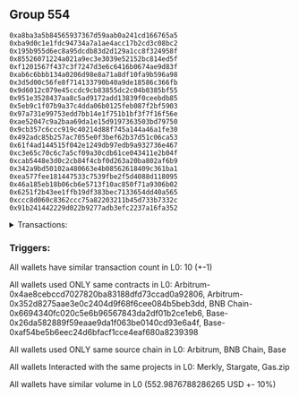 ## Group 554

```0x10b6284b519decc33d363af78f593519463ac468
0xa8ba3a5b84565937367d59aab0a241cd166765a5
0xba9d0c1e1fdc94734a7a1ae4acc17b2cd3c08bc2
0x195b955d6ec8a95dcdb83d2d129a1cc8f324958f
0x85526071224a021a9ec3e3039e52152bc814ed5f
0xf1201567f437c3f7247d3e6c6416b0674ae9d83f
0xab6c6bbb134a0206d98e8a71a8df10fa9b596a98
0x3d5d00c56fe8f714133790b40a9de18586c366fb
0x9d6012c079e45ccdc9cb83855dc2c04b0385bf55
0x951e3528437aa8c5ad9172add13839f0ceebdb85
0x5eb9c1f07b9a37c4dda06b0125feb087f2bf5903
0x97a731e99753edd7bb14e1f751b1bf3f7f16f56e
0xae52047c9a2baa69da1e15d9197363503bd79750
0x9cb357c6ccc919c40214d88f745a144a46a1fe30
0x492adc85b257ac7055e0f3bef62b37d51c06ca53
0x61f4ad144515f042e1249db97edb9a932736e467
0xc3e65c70c6c7a5cf09a30cdb61ce043411e2b04f
0xcab5448e3d0c2cb84f4cbf0d263a20ba802af6b9
0x342a9bd50102a480663e4b08562618409c361ba1
0xea577fee181447533c7539fbe2f5d4088d118095
0x46a185eb18b06cb6e5713f10ac850f71a9306b02
0x6251f2b43ee1ffb19df383bec7133654dd40a565
0xccc8d060c8362ccc75a82203211b45d733b7332c
0x91b241442229d022b9277adb3efc2237a16fa352
```
<details>
<summary>Transactions:</summary>

Hashes: 

Wallet: 0x10b6284b519decc33d363af78f593519463ac468

       Hash: 0x6043a0f270aa65607c1c83d3307f6eba8aa18bd900c16f0566349cfac461ed7f
         - source chain: Arbitrum
         - destination chain: Aptos
         - project: Merkly
         - contract: 0x4ae8cebccd7027820ba83188dfd73ccad0a92806
       Hash: 0x6731d1eae1b4a84b7a9dab2f1acfc00ce329db800181188089a78ab44b5c31d7
         - source chain: Arbitrum
         - destination chain: BNB Chain
         - project: Stargate
         - contract: 0x352d8275aae3e0c2404d9f68f6cee084b5beb3dd
         - value USD: 250.812911166
       Hash: 0x80de127ff9e381c3d85a8e5805acd44cd16557fab51fb68225b852378702f3a2
         - source chain: BNB Chain
         - destination chain: Base
         - project: Stargate
         - contract: 0x6694340fc020c5e6b96567843da2df01b2ce1eb6
         - value USD: 248.595701328
       Hash: 0x927da00c6b4aa74574b58dfc497348ec85b841a5692fd01b23f82e200c892819
         - source chain: Base
         - destination chain: Arbitrum
         - project: Gas.zip
         - contract: 0x26da582889f59eaae9da1f063be0140cd93e6a4f
         - value USD: 8.322862663e-05
       Hash: 0x203455ea752adafcb04d1a1b5a9d8fb34cba98c685b9926f125c0eb66ac042eb
         - source chain: Base
         - destination chain: Arbitrum
         - project: Stargate
         - contract: 0xaf54be5b6eec24d6bfacf1cce4eaf680a8239398
         - value USD: 2.348294905
       Hash: 0x2f0ce4ebc4cb974359cbe57b1d4074637b3888b03a3f7713b77ed73e1288ccd1
         - source chain: Arbitrum
         - destination chain: Optimism
         - project: Stargate
         - contract: 0x352d8275aae3e0c2404d9f68f6cee084b5beb3dd
         - value USD: 2.019034456
       Hash: 0x31cb6f00691ae92614222211966910e982f9c944cb017b6330ac7bdc28e4557f
         - source chain: Base
         - destination chain: Arbitrum
         - project: Stargate
         - contract: 0xaf54be5b6eec24d6bfacf1cce4eaf680a8239398
         - value USD: 16.483186406
       Hash: 0xe6fbd64292e76d451579b4e8217317d0a6896487de925f8e3cf0a04cdb5635be
         - source chain: Arbitrum
         - destination chain: Optimism
         - project: Stargate
         - contract: 0x352d8275aae3e0c2404d9f68f6cee084b5beb3dd
         - value USD: 16.670553003
       Hash: 0xc0a1a37902c8645d72160c9b563103e74095efc880f1d022ffbb4c71f6c8cc24
         - source chain: Base
         - destination chain: Arbitrum
         - project: Stargate
         - contract: 0xaf54be5b6eec24d6bfacf1cce4eaf680a8239398
         - value USD: 8.098000836
       Hash: 0xccca9da3c427d3696018a3c11ed0e88aea7e21b8a0b6b044f45c38f5534fb8e8
         - source chain: Arbitrum
         - destination chain: Optimism
         - project: Stargate
         - contract: 0x352d8275aae3e0c2404d9f68f6cee084b5beb3dd
         - value USD: 7.9599135
Wallet: 0xa8ba3a5b84565937367d59aab0a241cd166765a5

       Hash:0x8bd4b80127832f787c4effe36f05b60557242d900b4e102302b80533948715b5
         - source chain: Arbitrum
         - destination chain: Aptos
         - project: Merkly
         - contract: 0x4ae8cebccd7027820ba83188dfd73ccad0a92806
       Hash:0xcb6c5bd8659e9a7d918dd8706aeddcd1fbd6e71cd3153b7bb260cc45f1820516
         - source chain: Arbitrum
         - destination chain: BNB Chain
         - project: Stargate
         - contract: 0x352d8275aae3e0c2404d9f68f6cee084b5beb3dd
         - value USD: 250.390938946
       Hash:0xeb98ff91913ce4f74704a0ea82b4aa8758ee0a212033db0fb2525814eef82b04
         - source chain: BNB Chain
         - destination chain: Base
         - project: Stargate
         - contract: 0x6694340fc020c5e6b96567843da2df01b2ce1eb6
         - value USD: 248.350260486
       Hash:0x9bdc961b93fa9a3ee0c6461d15ec0211fb41ce17e85751cf79e552b01430cbe0
         - source chain: Base
         - destination chain: Kava
         - project: Gas.zip
         - contract: 0x26da582889f59eaae9da1f063be0140cd93e6a4f
         - value USD: 3.136943386e-08
       Hash:0x51c803c85f8803a099400ff78425de6eef9b38cd343d49bbbfe5ebf66494ca87
         - source chain: Base
         - destination chain: Arbitrum
         - project: Stargate
         - contract: 0xaf54be5b6eec24d6bfacf1cce4eaf680a8239398
         - value USD: 1.575097735
       Hash:0x4b3f55ba73196b1c8b8052f524296a2f9294f48293ab07b7974180f7114c0817
         - source chain: Arbitrum
         - destination chain: Optimism
         - project: Stargate
         - contract: 0x352d8275aae3e0c2404d9f68f6cee084b5beb3dd
         - value USD: 1.769288673
       Hash:0xd8d209d2557ea8d421f1e33d99951cc110ecb105017420ca7421ab876a7b5494
         - source chain: Base
         - destination chain: Arbitrum
         - project: Stargate
         - contract: 0xaf54be5b6eec24d6bfacf1cce4eaf680a8239398
         - value USD: 17.075155798
       Hash:0x6dddcf3f546569fe4ec469279d75e30d80fe9beaf2167af473552ab000ce45e5
         - source chain: Arbitrum
         - destination chain: Optimism
         - project: Stargate
         - contract: 0x352d8275aae3e0c2404d9f68f6cee084b5beb3dd
         - value USD: 16.981992816
       Hash:0x1be8a83683a1b77701161c712cfb309d4ffd2e744b01077672fc2c62494b72b4
         - source chain: Base
         - destination chain: Arbitrum
         - project: Stargate
         - contract: 0xaf54be5b6eec24d6bfacf1cce4eaf680a8239398
         - value USD: 7.981475024
       Hash:0x92463484253535df8dd2fa599f340749dc378f9cc8dce46fc13afe583963e0b4
         - source chain: Arbitrum
         - destination chain: Optimism
         - project: Stargate
         - contract: 0x352d8275aae3e0c2404d9f68f6cee084b5beb3dd
         - value USD: 7.844824829
Wallet: 0xba9d0c1e1fdc94734a7a1ae4acc17b2cd3c08bc2

       Hash:0xc8068fac944ba4b90677b61c043a0e46cfa3b7a7442f24d383406aeb034eabf7
         - source chain: Arbitrum
         - destination chain: Aptos
         - project: Merkly
         - contract: 0x4ae8cebccd7027820ba83188dfd73ccad0a92806
       Hash:0x0371ddcbef885d399c5b7b326e54d9103d66a0efb52d482b134df14c739bc889
         - source chain: Arbitrum
         - destination chain: BNB Chain
         - project: Stargate
         - contract: 0x352d8275aae3e0c2404d9f68f6cee084b5beb3dd
         - value USD: 251.501076504
       Hash:0xe1a98d50349e6aa2f2009daf130a9ef3189a03eae47acc57372118b0f35814b9
         - source chain: BNB Chain
         - destination chain: Base
         - project: Stargate
         - contract: 0x6694340fc020c5e6b96567843da2df01b2ce1eb6
         - value USD: 249.678278633
       Hash:0xa96f093e514e342aaf30c36c09305a17342005339faf7c00c4dcc8a284de9d2d
         - source chain: Base
         - destination chain: Metis
         - project: Gas.zip
         - contract: 0x26da582889f59eaae9da1f063be0140cd93e6a4f
         - value USD: 6.243090349e-07
       Hash:0x04172659a970979c15e29a2843415255db0048c8a3986c476512d1c190fe7e86
         - source chain: Base
         - destination chain: Arbitrum
         - project: Stargate
         - contract: 0xaf54be5b6eec24d6bfacf1cce4eaf680a8239398
         - value USD: 1.869937753
       Hash:0x08f988bef6c8a69305a65ae9bff5b8fa959b45cef15bd2141f901dcdf713c7d4
         - source chain: Arbitrum
         - destination chain: Optimism
         - project: Stargate
         - contract: 0x352d8275aae3e0c2404d9f68f6cee084b5beb3dd
         - value USD: 1.92713042
       Hash:0x9fa63be18fca3b413af255818374bd3b0bea64c7b72a5e67b227c71e0822612e
         - source chain: Base
         - destination chain: Arbitrum
         - project: Stargate
         - contract: 0xaf54be5b6eec24d6bfacf1cce4eaf680a8239398
         - value USD: 16.390854415
       Hash:0xb054b883a4038fbe5a0ee2b0e78ae11de057706e6772acb0ca16829372c3655b
         - source chain: Arbitrum
         - destination chain: Optimism
         - project: Stargate
         - contract: 0x352d8275aae3e0c2404d9f68f6cee084b5beb3dd
         - value USD: 16.347839798
       Hash:0xc5c4bf4b98aae7846ed991a2fcc4f2b35281b2e56f77a93a48b54696022e08e6
         - source chain: Base
         - destination chain: Arbitrum
         - project: Stargate
         - contract: 0xaf54be5b6eec24d6bfacf1cce4eaf680a8239398
         - value USD: 8.330676532
       Hash:0x7529b8abf06a1b8ca9eee54ae943696a98e24091bcf0cc7b0538526a225f98a3
         - source chain: Arbitrum
         - destination chain: Optimism
         - project: Stargate
         - contract: 0x352d8275aae3e0c2404d9f68f6cee084b5beb3dd
         - value USD: 8.155545535
Wallet: 0x195b955d6ec8a95dcdb83d2d129a1cc8f324958f

       Hash:0x1fd63701c657521d91e6164dc47ca014957f805c03e43a62590266e2744cd495
         - source chain: Arbitrum
         - destination chain: Aptos
         - project: Merkly
         - contract: 0x4ae8cebccd7027820ba83188dfd73ccad0a92806
       Hash:0x38962fbfe0fa40f3889e473979ee2dca38aeb8164fe3f4c96227e2ad74f75dcd
         - source chain: Arbitrum
         - destination chain: BNB Chain
         - project: Stargate
         - contract: 0x352d8275aae3e0c2404d9f68f6cee084b5beb3dd
         - value USD: 251.1493732
       Hash:0x9c2f1793db56f6f462f5a50922a35068b5bb33dec6e910030371d4b2e8af382b
         - source chain: BNB Chain
         - destination chain: Base
         - project: Stargate
         - contract: 0x6694340fc020c5e6b96567843da2df01b2ce1eb6
         - value USD: 249.356677839
       Hash:0x872e3861c440c65ec51657b3a5aeb0fde45cc6900762cfaa1bb08fdfd939718c
         - source chain: Base
         - destination chain: Metis
         - project: Gas.zip
         - contract: 0x26da582889f59eaae9da1f063be0140cd93e6a4f
         - value USD: 1.313201763e-06
       Hash:0x3cf0cedde689ee202dc3f34f59019c71787b849590c74a90eecaba7da7b7049b
         - source chain: Base
         - destination chain: Arbitrum
         - project: Stargate
         - contract: 0xaf54be5b6eec24d6bfacf1cce4eaf680a8239398
         - value USD: 1.688561727
       Hash:0x138f32c1edb004912411bf38cd4dd5088b9ef735defacad131e17230295b1340
         - source chain: Arbitrum
         - destination chain: Optimism
         - project: Stargate
         - contract: 0x352d8275aae3e0c2404d9f68f6cee084b5beb3dd
         - value USD: 1.662672542
       Hash:0x41017dfb5bb3d345a9b1febb366e4654f73036221dc7e24c0b55062cc8adca1c
         - source chain: Base
         - destination chain: Arbitrum
         - project: Stargate
         - contract: 0xaf54be5b6eec24d6bfacf1cce4eaf680a8239398
         - value USD: 15.008055825
       Hash:0x092937d20f96efeb0a485ef0677e571ec2330a4676f319301cd30754a94cdd39
         - source chain: Arbitrum
         - destination chain: Optimism
         - project: Stargate
         - contract: 0x352d8275aae3e0c2404d9f68f6cee084b5beb3dd
         - value USD: 14.90020813
       Hash:0x8b6fe8396e81f97721e43c28df9613e166c94f4dbed9f1bae927e926216e4e12
         - source chain: Base
         - destination chain: Arbitrum
         - project: Stargate
         - contract: 0xaf54be5b6eec24d6bfacf1cce4eaf680a8239398
         - value USD: 7.804394236
       Hash:0x9dad2a2f137f4c2debd8a4c43aa35e3156a4e692a0f8edd0425e606d39084f75
         - source chain: Arbitrum
         - destination chain: Optimism
         - project: Stargate
         - contract: 0x352d8275aae3e0c2404d9f68f6cee084b5beb3dd
         - value USD: 7.704087171
Wallet: 0x85526071224a021a9ec3e3039e52152bc814ed5f

       Hash:0x57b0fb64aef21b6e448a7039c3645f33771d1e892cd0f72a4f71e6d84c37fee2
         - source chain: Arbitrum
         - destination chain: Aptos
         - project: Merkly
         - contract: 0x4ae8cebccd7027820ba83188dfd73ccad0a92806
       Hash:0xe245ef322eb2e2a79f6d1a03f63bc3e0f05836263211047c563ef16fd47919d4
         - source chain: Arbitrum
         - destination chain: BNB Chain
         - project: Stargate
         - contract: 0x352d8275aae3e0c2404d9f68f6cee084b5beb3dd
         - value USD: 251.141866978
       Hash:0x3ce9e621226dd6ddf4381167162b4b4b6f74ad68256c6a5527dbe9cc4b7a875f
         - source chain: BNB Chain
         - destination chain: Base
         - project: Stargate
         - contract: 0x6694340fc020c5e6b96567843da2df01b2ce1eb6
         - value USD: 248.662648285
       Hash:0x6ddbff84d455eba8e7305397ba29e969869f68a8079fe454e883156bac4fcd33
         - source chain: Base
         - destination chain: Linea
         - project: Gas.zip
         - contract: 0x26da582889f59eaae9da1f063be0140cd93e6a4f
         - value USD: 0.0001470012107
       Hash:0x1f49d5101beb529e83842e7908dd9f6cb2d42bf4e9ca6688727a32ea5993470e
         - source chain: Base
         - destination chain: Arbitrum
         - project: Stargate
         - contract: 0xaf54be5b6eec24d6bfacf1cce4eaf680a8239398
         - value USD: 2.016621066
       Hash:0x74cf760b13687be05946778a07622e90f8264332587b108f44e5bf73ed9b58ba
         - source chain: Arbitrum
         - destination chain: Optimism
         - project: Stargate
         - contract: 0x352d8275aae3e0c2404d9f68f6cee084b5beb3dd
         - value USD: 2.016718956
       Hash:0x982f241d1f5bbd137fb689f5deb7b2961b61f751b6fa222d1f024e6b21ca24d7
         - source chain: Base
         - destination chain: Arbitrum
         - project: Stargate
         - contract: 0xaf54be5b6eec24d6bfacf1cce4eaf680a8239398
         - value USD: 17.452795796
       Hash:0xc8fed1f1fea2d19258709c8e3f3dab1413b2007edcf120fbf781d446ce3661f6
         - source chain: Arbitrum
         - destination chain: Optimism
         - project: Stargate
         - contract: 0x352d8275aae3e0c2404d9f68f6cee084b5beb3dd
         - value USD: 17.441127854
       Hash:0xb53cfd0e224148a812d42f10a2ef0c022c503473f28992f8b1637db1ef43ba89
         - source chain: Base
         - destination chain: Arbitrum
         - project: Stargate
         - contract: 0xaf54be5b6eec24d6bfacf1cce4eaf680a8239398
         - value USD: 8.87837291
       Hash:0xa2e8b7a8b41b6f8af437b69bbc98e32df85a2a29527ae78dcecaeed41f09ac87
         - source chain: Arbitrum
         - destination chain: Optimism
         - project: Stargate
         - contract: 0x352d8275aae3e0c2404d9f68f6cee084b5beb3dd
         - value USD: 8.830744929
Wallet: 0xf1201567f437c3f7247d3e6c6416b0674ae9d83f

       Hash:0xcdeea0d7ee2820aaa765edd76d8cfbf4b0266734fefa6ff3ceaa6d91f68f8cee
         - source chain: Arbitrum
         - destination chain: Aptos
         - project: Merkly
         - contract: 0x4ae8cebccd7027820ba83188dfd73ccad0a92806
       Hash:0x67b2961c5e7a4795790685cdaa287469d7255098e8d4af6abf8188157f955c37
         - source chain: Arbitrum
         - destination chain: BNB Chain
         - project: Stargate
         - contract: 0x352d8275aae3e0c2404d9f68f6cee084b5beb3dd
         - value USD: 252.01083016
       Hash:0xcb10e1e27f7af89595466cdc4874a6d6478bd952e4139367265e7d53561d2108
         - source chain: BNB Chain
         - destination chain: Base
         - project: Stargate
         - contract: 0x6694340fc020c5e6b96567843da2df01b2ce1eb6
         - value USD: 250.024129411
       Hash:0xfeca2138abf323db0fd9acf642c0cb593dc3021638679313d83d2c817a62edda
         - source chain: Base
         - destination chain: Scroll
         - project: Gas.zip
         - contract: 0x26da582889f59eaae9da1f063be0140cd93e6a4f
         - value USD: 3.773745311e-05
       Hash:0x4f17ebbc1a0048351177ca731ab8ffe73b0fa764405143f196b48e69914ab2cf
         - source chain: Base
         - destination chain: Arbitrum
         - project: Stargate
         - contract: 0xaf54be5b6eec24d6bfacf1cce4eaf680a8239398
         - value USD: 1.345844734
       Hash:0x921baef013dda5738f04e45a202973e88da46bbd9080764b271c2fa46494a7a2
         - source chain: Arbitrum
         - destination chain: Optimism
         - project: Stargate
         - contract: 0x352d8275aae3e0c2404d9f68f6cee084b5beb3dd
         - value USD: 1.32543948
       Hash:0x0c2900cbc7d67060802dd9dc69d1c7961a78f25c15516d3e695d3117bfe963c6
         - source chain: Base
         - destination chain: Arbitrum
         - project: Stargate
         - contract: 0xaf54be5b6eec24d6bfacf1cce4eaf680a8239398
         - value USD: 17.475070271
       Hash:0x90b1a195b41d36b2a0708261d599cb1bb7c172ec07ed680918e57ce744fda0e9
         - source chain: Arbitrum
         - destination chain: Optimism
         - project: Stargate
         - contract: 0x352d8275aae3e0c2404d9f68f6cee084b5beb3dd
         - value USD: 17.611266215
       Hash:0x904a32af8b1d06a65740a94bfe88ce40aebf1476dac7cf5db40f62b4de6a1f24
         - source chain: Base
         - destination chain: Arbitrum
         - project: Stargate
         - contract: 0xaf54be5b6eec24d6bfacf1cce4eaf680a8239398
         - value USD: 8.955631687
       Hash:0x076d6eee15e24ce1e6bcc6a4961225c3c6441efc1669a834f8b63e2c879e6baf
         - source chain: Arbitrum
         - destination chain: Optimism
         - project: Stargate
         - contract: 0x352d8275aae3e0c2404d9f68f6cee084b5beb3dd
         - value USD: 8.787364528
Wallet: 0xab6c6bbb134a0206d98e8a71a8df10fa9b596a98

       Hash:0xe7ab494a79fc1620f57a96d0a4725252905f5faa3240bb1a3652df0515f1a23c
         - source chain: Arbitrum
         - destination chain: Aptos
         - project: Merkly
         - contract: 0x4ae8cebccd7027820ba83188dfd73ccad0a92806
       Hash:0x8db2c7133e8de78edcbd09af4ce2245f621cbd07ff3b9921d5197f8e3feed746
         - source chain: Arbitrum
         - destination chain: BNB Chain
         - project: Stargate
         - contract: 0x352d8275aae3e0c2404d9f68f6cee084b5beb3dd
         - value USD: 250.724149483
       Hash:0x55c467e79c7dedd29725e34399ce1e1c684084ba088e546758bec679c7cf6670
         - source chain: BNB Chain
         - destination chain: Base
         - project: Stargate
         - contract: 0x6694340fc020c5e6b96567843da2df01b2ce1eb6
         - value USD: 248.589985332
       Hash:0x8d3c0269a44bb9b40cf4fde147d7ce5ede2dfe7b1ca7134165789d02e9368995
         - source chain: Base
         - destination chain: Scroll
         - project: Gas.zip
         - contract: 0x26da582889f59eaae9da1f063be0140cd93e6a4f
         - value USD: 4.109149744e-05
       Hash:0xb6594121c2534fd57070216dafda3d59e378747fad2e620605da353172850891
         - source chain: Base
         - destination chain: Arbitrum
         - project: Stargate
         - contract: 0xaf54be5b6eec24d6bfacf1cce4eaf680a8239398
         - value USD: 1.15533026
       Hash:0xe000953b0ecb41108b4a3fa1c24aacbb7b6bfe172eb5f53e93c1d681672c3efc
         - source chain: Arbitrum
         - destination chain: Optimism
         - project: Stargate
         - contract: 0x352d8275aae3e0c2404d9f68f6cee084b5beb3dd
         - value USD: 1.02234933
       Hash:0xbd01badd59cd0d854335f711ae949950d0e1c5fec6320aeb6b428fc82f8f67c5
         - source chain: Base
         - destination chain: Arbitrum
         - project: Stargate
         - contract: 0xaf54be5b6eec24d6bfacf1cce4eaf680a8239398
         - value USD: 14.84808676
       Hash:0xf11471fbb06d4bc68494f70ff72e7fd7ed4bc048b3311c6778ba8cd6e1985161
         - source chain: Arbitrum
         - destination chain: Optimism
         - project: Stargate
         - contract: 0x352d8275aae3e0c2404d9f68f6cee084b5beb3dd
         - value USD: 14.794111536
       Hash:0xd692a60149c9b0d32d9768014fb88dd8d879e293a28394740f801143008f1f19
         - source chain: Base
         - destination chain: Arbitrum
         - project: Stargate
         - contract: 0xaf54be5b6eec24d6bfacf1cce4eaf680a8239398
         - value USD: 9.437761078
       Hash:0xc1462b6b3addc798c35f066b7b026026613bf3f75c5246171fc22833ae1c1279
         - source chain: Arbitrum
         - destination chain: Optimism
         - project: Stargate
         - contract: 0x352d8275aae3e0c2404d9f68f6cee084b5beb3dd
         - value USD: 9.388809877
Wallet: 0x3d5d00c56fe8f714133790b40a9de18586c366fb

       Hash:0x76fa156d618cc0729b4e6b881397448aea1a84fa99dcdfe82866bf7fd6e362b0
         - source chain: Arbitrum
         - destination chain: Aptos
         - project: Merkly
         - contract: 0x4ae8cebccd7027820ba83188dfd73ccad0a92806
       Hash:0xe84452f224a07ecafd9744a8fec14634e8023b3aaa16b8631110ef3725bbb0ee
         - source chain: Arbitrum
         - destination chain: BNB Chain
         - project: Stargate
         - contract: 0x352d8275aae3e0c2404d9f68f6cee084b5beb3dd
         - value USD: 252.214212623
       Hash:0xcd3a5a8ad439ba8ed660ff9191aadc99ba8550b433525337af7392a5d374805b
         - source chain: BNB Chain
         - destination chain: Base
         - project: Stargate
         - contract: 0x6694340fc020c5e6b96567843da2df01b2ce1eb6
         - value USD: 249.832604534
       Hash:0x59c4f685e30c7b547289a58d7f876ef3dcdfe3bd4bfd4454faaea8bd73434f01
         - source chain: Base
         - destination chain: Base
         - project: Gas.zip
         - contract: 0x26da582889f59eaae9da1f063be0140cd93e6a4f
         - value USD: 0.0001564360517
       Hash:0x27cded4dc18fb2070179549451c873907bb9be825abcd48b3a7378c789b66404
         - source chain: Base
         - destination chain: Arbitrum
         - project: Stargate
         - contract: 0xaf54be5b6eec24d6bfacf1cce4eaf680a8239398
         - value USD: 0.3485160845
       Hash:0x3be071a4c43f1ebbff9494ee6b5bb30608c638dafc5104ea5a8101f68b319929
         - source chain: Arbitrum
         - destination chain: Optimism
         - project: Stargate
         - contract: 0x352d8275aae3e0c2404d9f68f6cee084b5beb3dd
         - value USD: 0.4172977755
       Hash:0xe838887cde7d2a717d9483bf50abdda8932b370c5ee2553b8e45f09bd70a00ca
         - source chain: Base
         - destination chain: Arbitrum
         - project: Stargate
         - contract: 0xaf54be5b6eec24d6bfacf1cce4eaf680a8239398
         - value USD: 17.513059659
       Hash:0x11b585bc7fc29d87e44476a800c4eaf574b38859fc3d0c057031d06a495a9d8b
         - source chain: Arbitrum
         - destination chain: Optimism
         - project: Stargate
         - contract: 0x352d8275aae3e0c2404d9f68f6cee084b5beb3dd
         - value USD: 17.355777801
       Hash:0xc14ecc3518162ed83c11dfc055bf21b54a337763be1e43a1f25d2c3c2b064e15
         - source chain: Base
         - destination chain: Arbitrum
         - project: Stargate
         - contract: 0xaf54be5b6eec24d6bfacf1cce4eaf680a8239398
         - value USD: 9.65640669
       Hash:0x61cd4252b31c824f8a25d896c64dd7cc128ed8624ec1ea48980908677e7d2c19
         - source chain: Arbitrum
         - destination chain: Optimism
         - project: Stargate
         - contract: 0x352d8275aae3e0c2404d9f68f6cee084b5beb3dd
         - value USD: 9.583983114
Wallet: 0x9d6012c079e45ccdc9cb83855dc2c04b0385bf55

       Hash:0x07f2b39789aa48c464e94750b79408076e666b70a1f3d6726b33b3e3df45fd1b
         - source chain: Arbitrum
         - destination chain: Aptos
         - project: Merkly
         - contract: 0x4ae8cebccd7027820ba83188dfd73ccad0a92806
       Hash:0x91c80b2cff502110d1ca7b765c3fc281e4858846547d3bd95784ef7ac060e817
         - source chain: Arbitrum
         - destination chain: BNB Chain
         - project: Stargate
         - contract: 0x352d8275aae3e0c2404d9f68f6cee084b5beb3dd
         - value USD: 250.358361021
       Hash:0xd46cf5cc41c5946f8606e53d4cd6621e3a25ec0791996ccd8ecfcb911653e1a2
         - source chain: BNB Chain
         - destination chain: Base
         - project: Stargate
         - contract: 0x6694340fc020c5e6b96567843da2df01b2ce1eb6
         - value USD: 247.927610757
       Hash:0xd25e6dc18e27c403b0aa0b0a4a512b48d50d7e47abaa1c3e930ba5d130f7c450
         - source chain: Base
         - destination chain: Zora
         - project: Gas.zip
         - contract: 0x26da582889f59eaae9da1f063be0140cd93e6a4f
         - value USD: 0.0001434597893
       Hash:0x1767ebcc824cec2fdb0dc8b29acfea85f91137ff2d92a8021e95eb8641fe0a62
         - source chain: Base
         - destination chain: Arbitrum
         - project: Stargate
         - contract: 0xaf54be5b6eec24d6bfacf1cce4eaf680a8239398
         - value USD: 2.223414063
       Hash:0x3ecc5b3659c3a9c037ec8bd92384ae67baaf992cb2137a73134c67c7a7f7c080
         - source chain: Arbitrum
         - destination chain: Optimism
         - project: Stargate
         - contract: 0x352d8275aae3e0c2404d9f68f6cee084b5beb3dd
         - value USD: 2.144580261
       Hash:0x835a381ac82163f86f669a1570cd901e7c03a3b1755f7f7d4c834f390c7370ef
         - source chain: Base
         - destination chain: Arbitrum
         - project: Stargate
         - contract: 0xaf54be5b6eec24d6bfacf1cce4eaf680a8239398
         - value USD: 15.777886533
       Hash:0x5bfea238da5b6f4e4ac679c03dd75e0fe410f16a67ab0907be984b1a35145b7d
         - source chain: Arbitrum
         - destination chain: Optimism
         - project: Stargate
         - contract: 0x352d8275aae3e0c2404d9f68f6cee084b5beb3dd
         - value USD: 15.887679478
       Hash:0xadcf049a532d66945acb30c84081f207183c543104c139de2265716c44fd16f6
         - source chain: Base
         - destination chain: Arbitrum
         - project: Stargate
         - contract: 0xaf54be5b6eec24d6bfacf1cce4eaf680a8239398
         - value USD: 7.337013379
       Hash:0x79a239f467756532cea3843e4a49d941a25007f43303bd9fa41179752d4e9475
         - source chain: Arbitrum
         - destination chain: Optimism
         - project: Stargate
         - contract: 0x352d8275aae3e0c2404d9f68f6cee084b5beb3dd
         - value USD: 7.177087624
Wallet: 0x951e3528437aa8c5ad9172add13839f0ceebdb85

       Hash:0xdd9aa1b9127aea60b79489f49d97b67d8eab99f58a01c47a6d0aa020d9ea002e
         - source chain: Arbitrum
         - destination chain: Aptos
         - project: Merkly
         - contract: 0x4ae8cebccd7027820ba83188dfd73ccad0a92806
       Hash:0xa214ec8f0a4293e2e7dd1721216d170bf0e8687e4b36f9018b698d2f5b1a0c67
         - source chain: Arbitrum
         - destination chain: BNB Chain
         - project: Stargate
         - contract: 0x352d8275aae3e0c2404d9f68f6cee084b5beb3dd
         - value USD: 250.312164577
       Hash:0xfdd56378b08b73e35465c92d4be89ff790b1245b439596416f814b8ce42c44a5
         - source chain: BNB Chain
         - destination chain: Base
         - project: Stargate
         - contract: 0x6694340fc020c5e6b96567843da2df01b2ce1eb6
         - value USD: 247.662671927
       Hash:0x9dd6b72bed894e403edf34729908c54bb1f671433b1bacf57e8c9555fba3113a
         - source chain: Base
         - destination chain: Arbitrum
         - project: Gas.zip
         - contract: 0x26da582889f59eaae9da1f063be0140cd93e6a4f
         - value USD: 0.0001315648822
       Hash:0x2b74c521eb17cf704540f50ca6bd1a73e44b8496e796ad86570778ded49ce8cd
         - source chain: Base
         - destination chain: Arbitrum
         - project: Stargate
         - contract: 0xaf54be5b6eec24d6bfacf1cce4eaf680a8239398
         - value USD: 2.656881043
       Hash:0xda0d47a7b750dd5e8747c02e583631fcdffe5cebc1584967a599ca1a051ca9d9
         - source chain: Arbitrum
         - destination chain: Optimism
         - project: Stargate
         - contract: 0x352d8275aae3e0c2404d9f68f6cee084b5beb3dd
         - value USD: 2.640036152
       Hash:0xbfc590c7024da927028669f2abc5d9b619968ef9f6deb4b109cd5ebc39c7aabf
         - source chain: Base
         - destination chain: Arbitrum
         - project: Stargate
         - contract: 0xaf54be5b6eec24d6bfacf1cce4eaf680a8239398
         - value USD: 15.612114101
       Hash:0x43a386a7e47127ecdf82697853bd0de4276341af17f6653eea6ed7e6289eebe1
         - source chain: Arbitrum
         - destination chain: Optimism
         - project: Stargate
         - contract: 0x352d8275aae3e0c2404d9f68f6cee084b5beb3dd
         - value USD: 15.555399244
       Hash:0x0e02ac33feb9edfe5cbf8ad13fbf0a5783d7c388814a4ba9038f53b64350994b
         - source chain: Base
         - destination chain: Arbitrum
         - project: Stargate
         - contract: 0xaf54be5b6eec24d6bfacf1cce4eaf680a8239398
         - value USD: 10.056078751
       Hash:0x3d76a5c7ead3fa3d0ef2727bd4a53d9563b2a4d743b2e166a95b499c59e73440
         - source chain: Arbitrum
         - destination chain: Optimism
         - project: Stargate
         - contract: 0x352d8275aae3e0c2404d9f68f6cee084b5beb3dd
         - value USD: 10.00569601
Wallet: 0x5eb9c1f07b9a37c4dda06b0125feb087f2bf5903

       Hash:0x0373ef869f7d161f4abc8d15f16901d3921216e90a84c5eeabfe41fc6c4d7cd5
         - source chain: Arbitrum
         - destination chain: Aptos
         - project: Merkly
         - contract: 0x4ae8cebccd7027820ba83188dfd73ccad0a92806
       Hash:0x6ad3ee18eeb938360b7e91028cfaa6e3fd4cf397f8f886eeeed262b9c7ef6fda
         - source chain: Arbitrum
         - destination chain: BNB Chain
         - project: Stargate
         - contract: 0x352d8275aae3e0c2404d9f68f6cee084b5beb3dd
         - value USD: 250.246815874
       Hash:0x56e0d7afc1a886cf012c63c1090eea6c5c4a3c78e75c64b1f425372f56746e8f
         - source chain: BNB Chain
         - destination chain: Base
         - project: Stargate
         - contract: 0x6694340fc020c5e6b96567843da2df01b2ce1eb6
         - value USD: 247.646104938
       Hash:0xf473af6dd2f3cd0d51e46e670fbe4c588d8e88fdd9ff16827c2d3394ee0aa4b1
         - source chain: Base
         - destination chain: Metis
         - project: Gas.zip
         - contract: 0x26da582889f59eaae9da1f063be0140cd93e6a4f
         - value USD: 3.331958587e-06
       Hash:0x0cfdc75c3c99a47ae579cbb5defe8304c628a3bb27bf737d33a9995286ac741c
         - source chain: Base
         - destination chain: Arbitrum
         - project: Stargate
         - contract: 0xaf54be5b6eec24d6bfacf1cce4eaf680a8239398
         - value USD: 1.771140466
       Hash:0x7bc65760c408f2076e7460ee824ea1065fa4b92e6be97e09f40acfa6c82173b9
         - source chain: Arbitrum
         - destination chain: Optimism
         - project: Stargate
         - contract: 0x352d8275aae3e0c2404d9f68f6cee084b5beb3dd
         - value USD: 1.981786295
       Hash:0x900037766cc54fcc9b6a31d0f214b0b05d1ed4f50bc8b6ca1070befe60258572
         - source chain: Base
         - destination chain: Arbitrum
         - project: Stargate
         - contract: 0xaf54be5b6eec24d6bfacf1cce4eaf680a8239398
         - value USD: 16.64135831
       Hash:0x7a1871be39b2ca90b93a7b8ad6038d55bd67eb4e136baa5a32663b1277003133
         - source chain: Arbitrum
         - destination chain: Optimism
         - project: Stargate
         - contract: 0x352d8275aae3e0c2404d9f68f6cee084b5beb3dd
         - value USD: 16.503182183
       Hash:0x818cb8ae941afc826f08163ee524e939f6ff581c29bd147668529842d1548684
         - source chain: Base
         - destination chain: Arbitrum
         - project: Stargate
         - contract: 0xaf54be5b6eec24d6bfacf1cce4eaf680a8239398
         - value USD: 8.705398998
       Hash:0x5ab095c6b8db4aa5fe0a3d1f12d035a5e1729e60ed23d0924e33019a7c0c47d6
         - source chain: Arbitrum
         - destination chain: Optimism
         - project: Stargate
         - contract: 0x352d8275aae3e0c2404d9f68f6cee084b5beb3dd
         - value USD: 8.608101846
Wallet: 0x97a731e99753edd7bb14e1f751b1bf3f7f16f56e

       Hash:0x5d4c70b60ad016ac1bd354016ac82ed4c1262fcf84d8c9a684d960c2860a891a
         - source chain: Arbitrum
         - destination chain: Aptos
         - project: Merkly
         - contract: 0x4ae8cebccd7027820ba83188dfd73ccad0a92806
       Hash:0xa2578878c227858b4a30d8ed6dcf4474e293bf0c24a3c650d574cf70105e1cb3
         - source chain: Arbitrum
         - destination chain: BNB Chain
         - project: Stargate
         - contract: 0x352d8275aae3e0c2404d9f68f6cee084b5beb3dd
         - value USD: 252.037414699
       Hash:0x556c0189757ab46671ebfaed80a66861f2ca9f877c070c48cf3ea550e2f4357b
         - source chain: BNB Chain
         - destination chain: Base
         - project: Stargate
         - contract: 0x6694340fc020c5e6b96567843da2df01b2ce1eb6
         - value USD: 249.404193809
       Hash:0xc0d71cd1c3f2739ee30c13d330de9f0ceeef95a2369ed8e88b9ad4b609012c3d
         - source chain: Base
         - destination chain: Zora
         - project: Gas.zip
         - contract: 0x26da582889f59eaae9da1f063be0140cd93e6a4f
         - value USD: 0.0001567965034
       Hash:0x2d89cef0c23fb71796b2cb73ace0007266c6b29ee286ef324fe0e9f9fe5eab49
         - source chain: Base
         - destination chain: Arbitrum
         - project: Stargate
         - contract: 0xaf54be5b6eec24d6bfacf1cce4eaf680a8239398
         - value USD: 1.956199949
       Hash:0x086be6a590eca1e85572552fdd4e0e564a6f96790f047118da51eaf147859c25
         - source chain: Arbitrum
         - destination chain: Optimism
         - project: Stargate
         - contract: 0x352d8275aae3e0c2404d9f68f6cee084b5beb3dd
         - value USD: 1.66013114
       Hash:0xec0388d417fdb58347138b817d9aae579fb175157310fbe739290fe030b02b99
         - source chain: Base
         - destination chain: Arbitrum
         - project: Stargate
         - contract: 0xaf54be5b6eec24d6bfacf1cce4eaf680a8239398
         - value USD: 16.733982022
       Hash:0x70bbc0244b186a0f36a161d30c519f95406717a4282c72fe58c54490f8ee0755
         - source chain: Arbitrum
         - destination chain: Optimism
         - project: Stargate
         - contract: 0x352d8275aae3e0c2404d9f68f6cee084b5beb3dd
         - value USD: 16.812555097
       Hash:0x0b62e183ac82295814c99cb61ab68a8e9f30b4d6983f404f6b2ecce6fd15f30c
         - source chain: Base
         - destination chain: Arbitrum
         - project: Stargate
         - contract: 0xaf54be5b6eec24d6bfacf1cce4eaf680a8239398
         - value USD: 9.863449272
       Hash:0xa9d3a43ffd6e5906f7984373fb75419e6bbaea771f5427add1dc6f6f035725ea
         - source chain: Arbitrum
         - destination chain: Optimism
         - project: Stargate
         - contract: 0x352d8275aae3e0c2404d9f68f6cee084b5beb3dd
         - value USD: 9.834971018
Wallet: 0xae52047c9a2baa69da1e15d9197363503bd79750

       Hash:0x75c6c6f08f55e5db8fb51d444f599f12ac9557d8f41173f69d795eae9e09475b
         - source chain: Arbitrum
         - destination chain: Aptos
         - project: Merkly
         - contract: 0x4ae8cebccd7027820ba83188dfd73ccad0a92806
       Hash:0x59eb45d319ca89707fd0fb140729ed2f3917d36236caaa615e8a1c883e0bde33
         - source chain: Arbitrum
         - destination chain: BNB Chain
         - project: Stargate
         - contract: 0x352d8275aae3e0c2404d9f68f6cee084b5beb3dd
         - value USD: 251.404753641
       Hash:0xff66b98b2873f1087746366bd0015b5aaddb1460e00e8be86e414ceb4b68cc14
         - source chain: BNB Chain
         - destination chain: Base
         - project: Stargate
         - contract: 0x6694340fc020c5e6b96567843da2df01b2ce1eb6
         - value USD: 248.822465182
       Hash:0xc6e4ce676cd17a5244ee801f95b7e42bf6d4af4d84e845b7d421454457901c45
         - source chain: Base
         - destination chain: Scroll
         - project: Gas.zip
         - contract: 0x26da582889f59eaae9da1f063be0140cd93e6a4f
         - value USD: 4.92383912e-05
       Hash:0x783077fb7012248adf8dea8db60d3a7219e8d7b80e92b9a8542642f117608e97
         - source chain: Base
         - destination chain: Arbitrum
         - project: Stargate
         - contract: 0xaf54be5b6eec24d6bfacf1cce4eaf680a8239398
         - value USD: 1.364792447
       Hash:0x41a0d3dc66b2a52cd9536209a6e764f5f7a438680814e16a94e241663780b476
         - source chain: Arbitrum
         - destination chain: Optimism
         - project: Stargate
         - contract: 0x352d8275aae3e0c2404d9f68f6cee084b5beb3dd
         - value USD: 1.274688869
       Hash:0x8a1ecd46ff6a1d68654805d2dc9a1f8c482eb066cc0fae3bf09e8265395cbc5a
         - source chain: Base
         - destination chain: Arbitrum
         - project: Stargate
         - contract: 0xaf54be5b6eec24d6bfacf1cce4eaf680a8239398
         - value USD: 17.696070473
       Hash:0x925f65d81c7a6bd61ab3b43c8fd2c9c1a31a1f6f21461706c518f02c8cf5333c
         - source chain: Arbitrum
         - destination chain: Optimism
         - project: Stargate
         - contract: 0x352d8275aae3e0c2404d9f68f6cee084b5beb3dd
         - value USD: 17.820926427
       Hash:0xc5bb93f3c223123e61d93943bbb8355f9284eeffa045357f9099164057c84538
         - source chain: Base
         - destination chain: Arbitrum
         - project: Stargate
         - contract: 0xaf54be5b6eec24d6bfacf1cce4eaf680a8239398
         - value USD: 8.376111434
       Hash:0xac330ed1366a2a090b21119bb9a5c75e49aaa8f384c17209405be47cd43ce260
         - source chain: Arbitrum
         - destination chain: Optimism
         - project: Stargate
         - contract: 0x352d8275aae3e0c2404d9f68f6cee084b5beb3dd
         - value USD: 8.249058891
Wallet: 0x9cb357c6ccc919c40214d88f745a144a46a1fe30

       Hash:0x2dc95fc37741cb9662b95d6d6d269ea61e67d226d0dd8d8f836c8eab8ee34e81
         - source chain: Arbitrum
         - destination chain: Aptos
         - project: Merkly
         - contract: 0x4ae8cebccd7027820ba83188dfd73ccad0a92806
       Hash:0x54fa080aac040ea67ac2d39f7ce01a643e3397baa611baf4f543b9b66539ae63
         - source chain: Arbitrum
         - destination chain: BNB Chain
         - project: Stargate
         - contract: 0x352d8275aae3e0c2404d9f68f6cee084b5beb3dd
         - value USD: 251.074797599
       Hash:0x6103a35ff7377c3de328a519a514bca73f3c47cc8c72cf0a8250a2abfe60a103
         - source chain: BNB Chain
         - destination chain: Base
         - project: Stargate
         - contract: 0x6694340fc020c5e6b96567843da2df01b2ce1eb6
         - value USD: 248.669531281
       Hash:0x8213c0754d3fa7cfc94abdda7c7bcbab2e20f2e3d445ce7b18b6cf0577847b1a
         - source chain: Base
         - destination chain: Base
         - project: Gas.zip
         - contract: 0x26da582889f59eaae9da1f063be0140cd93e6a4f
         - value USD: 7.870954506e-05
       Hash:0xeb4403fd51322fa4d630d1a1ca15fa0b083f1e2279ed73168282e04c531f35b1
         - source chain: Base
         - destination chain: Arbitrum
         - project: Stargate
         - contract: 0xaf54be5b6eec24d6bfacf1cce4eaf680a8239398
         - value USD: 0.1010817658
       Hash:0x149c25e9da053fc0746da221c93f7e5ddd63cdc8a518948f7fc10b7a426d033d
         - source chain: Arbitrum
         - destination chain: Optimism
         - project: Stargate
         - contract: 0x352d8275aae3e0c2404d9f68f6cee084b5beb3dd
         - value USD: 0.1979368513
       Hash:0xb648f1ff50ec141bfd6f631e3796e017f602044475abb29802852c46ebe002a2
         - source chain: Base
         - destination chain: Arbitrum
         - project: Stargate
         - contract: 0xaf54be5b6eec24d6bfacf1cce4eaf680a8239398
         - value USD: 16.656414683
       Hash:0xad5c4a2124db7f0d638a90852e9281215c05ad859e8ebc4b8c850d2739efa12f
         - source chain: Arbitrum
         - destination chain: Optimism
         - project: Stargate
         - contract: 0x352d8275aae3e0c2404d9f68f6cee084b5beb3dd
         - value USD: 16.537655699
       Hash:0x6215dc4bddbca205a5f7799f47d2f40caeb69796702d33a62e34508d3b68d4ae
         - source chain: Base
         - destination chain: Arbitrum
         - project: Stargate
         - contract: 0xaf54be5b6eec24d6bfacf1cce4eaf680a8239398
         - value USD: 8.283815723
       Hash:0x3865221328f50f20bf90280b1f0b897f9f7ff59f9c1ef8f5191276321635c4b1
         - source chain: Arbitrum
         - destination chain: Optimism
         - project: Stargate
         - contract: 0x352d8275aae3e0c2404d9f68f6cee084b5beb3dd
         - value USD: 8.220075304
Wallet: 0x492adc85b257ac7055e0f3bef62b37d51c06ca53

       Hash:0x8ca4b586d1add36c471e515657cd472b3ba2da00f6814d0d57522a57f0e6b840
         - source chain: Arbitrum
         - destination chain: Aptos
         - project: Merkly
         - contract: 0x4ae8cebccd7027820ba83188dfd73ccad0a92806
       Hash:0xe4d678cd953dbea1cf408e899508ca02aa423cf2178b1c42c26b489180795f1e
         - source chain: Arbitrum
         - destination chain: BNB Chain
         - project: Stargate
         - contract: 0x352d8275aae3e0c2404d9f68f6cee084b5beb3dd
         - value USD: 250.902598136
       Hash:0x2fdc5527a9999edb9698e784821369a7e56b94a2441dbc9da123212843efabf7
         - source chain: BNB Chain
         - destination chain: Base
         - project: Stargate
         - contract: 0x6694340fc020c5e6b96567843da2df01b2ce1eb6
         - value USD: 248.916546122
       Hash:0xcc6b6aba04bdcb39c5e684bf6d6e7e9089232d872573126fbbc479503604b8db
         - source chain: Base
         - destination chain: Scroll
         - project: Gas.zip
         - contract: 0x26da582889f59eaae9da1f063be0140cd93e6a4f
         - value USD: 2.551770639e-05
       Hash:0xaea7d5b112b7086f891200660879453eff3fb316ea1072de4c04a61ac141a496
         - source chain: Base
         - destination chain: Arbitrum
         - project: Stargate
         - contract: 0xaf54be5b6eec24d6bfacf1cce4eaf680a8239398
         - value USD: 1.210903875
       Hash:0x0d60006b5e894f5e26d8629a27c663253f467f40be982c2f73219bd0c255fee2
         - source chain: Arbitrum
         - destination chain: Optimism
         - project: Stargate
         - contract: 0x352d8275aae3e0c2404d9f68f6cee084b5beb3dd
         - value USD: 1.211897712
       Hash:0x02b0bae582838404bc27d5381ea2f97bf8fa7a909fbf7db6a77eca923e1826cb
         - source chain: Base
         - destination chain: Arbitrum
         - project: Stargate
         - contract: 0xaf54be5b6eec24d6bfacf1cce4eaf680a8239398
         - value USD: 15.44528757
       Hash:0xd516bade31da5cf21fc38fa488dd85c265545369e74c51119a2717bc0f7b924a
         - source chain: Arbitrum
         - destination chain: Optimism
         - project: Stargate
         - contract: 0x352d8275aae3e0c2404d9f68f6cee084b5beb3dd
         - value USD: 15.249400669
       Hash:0x43f0c9c2747e0ca5613658b808bb72ce7011a7ae5da05b6d4e5e02b22052d8d3
         - source chain: Base
         - destination chain: Arbitrum
         - project: Stargate
         - contract: 0xaf54be5b6eec24d6bfacf1cce4eaf680a8239398
         - value USD: 7.364042653
       Hash:0x77b06d0d7c2dbf78ac7df36e4278df8394372625586f1d90fcc29e099db4dead
         - source chain: Arbitrum
         - destination chain: Optimism
         - project: Stargate
         - contract: 0x352d8275aae3e0c2404d9f68f6cee084b5beb3dd
         - value USD: 7.293597773
Wallet: 0x61f4ad144515f042e1249db97edb9a932736e467

       Hash:0xe8df910db548622022cd7082ef6a2af45e4553077c998060c37f4d56957307f6
         - source chain: Arbitrum
         - destination chain: Aptos
         - project: Merkly
         - contract: 0x4ae8cebccd7027820ba83188dfd73ccad0a92806
       Hash:0xb2e02900fada148d98f6972ccb5c41447434c2e9d1068d658a502b12c19d3d54
         - source chain: Arbitrum
         - destination chain: BNB Chain
         - project: Stargate
         - contract: 0x352d8275aae3e0c2404d9f68f6cee084b5beb3dd
         - value USD: 251.248200136
       Hash:0x0a019d079878ab3de1ca5a94eae3c801b8e5fd3b2adeabb54fba9d47e7963a0e
         - source chain: BNB Chain
         - destination chain: Base
         - project: Stargate
         - contract: 0x6694340fc020c5e6b96567843da2df01b2ce1eb6
         - value USD: 249.248588909
       Hash:0x427ddd790b5c4a9dee0a8dc8f0faea7d7eaecfebf19896beb489330a9ffb0591
         - source chain: Base
         - destination chain: Linea
         - project: Gas.zip
         - contract: 0x26da582889f59eaae9da1f063be0140cd93e6a4f
         - value USD: 8.913227021e-05
       Hash:0xdc8bdee8611baa609d1703620da9869e580b453a1b864bef2586e89c6793af2a
         - source chain: Base
         - destination chain: Arbitrum
         - project: Stargate
         - contract: 0xaf54be5b6eec24d6bfacf1cce4eaf680a8239398
         - value USD: 1.833581332
       Hash:0xa5778af93344186ab858312989b53ce1bb6fcf3311e78baa5b92d825deeb5231
         - source chain: Arbitrum
         - destination chain: Optimism
         - project: Stargate
         - contract: 0x352d8275aae3e0c2404d9f68f6cee084b5beb3dd
         - value USD: 2.116331346
       Hash:0x355fd3afcc23869207b1152e5f096cfc62467210a9735ef3843f64cf9fda4968
         - source chain: Base
         - destination chain: Arbitrum
         - project: Stargate
         - contract: 0xaf54be5b6eec24d6bfacf1cce4eaf680a8239398
         - value USD: 14.520148923
       Hash:0x4d7a8e7b053a7ccd69e1aa12669581bc99b895bfdc3e60c8c3a8b5c20da09d38
         - source chain: Arbitrum
         - destination chain: Optimism
         - project: Stargate
         - contract: 0x352d8275aae3e0c2404d9f68f6cee084b5beb3dd
         - value USD: 14.438384072
       Hash:0x969c115cd00e1b0f8ce03477a7fab269293e42efd8287a33292b26e64f5f9dd6
         - source chain: Base
         - destination chain: Arbitrum
         - project: Stargate
         - contract: 0xaf54be5b6eec24d6bfacf1cce4eaf680a8239398
         - value USD: 9.637456949
       Hash:0xbacd3b0317b01e95dc278bbe0d4797805950a654c602bc3431949175181651aa
         - source chain: Arbitrum
         - destination chain: Optimism
         - project: Stargate
         - contract: 0x352d8275aae3e0c2404d9f68f6cee084b5beb3dd
         - value USD: 9.47347694
Wallet: 0xc3e65c70c6c7a5cf09a30cdb61ce043411e2b04f

       Hash:0xf35e0e6ec76ee6a91ca9a0b895a7249dc004a84d0cecac76e38b8e1a48d87506
         - source chain: Arbitrum
         - destination chain: Aptos
         - project: Merkly
         - contract: 0x4ae8cebccd7027820ba83188dfd73ccad0a92806
       Hash:0x955ec90cfad85620d0b94b3e0489b997a8ec361f2a6933143a6d1207ea5fdaca
         - source chain: Arbitrum
         - destination chain: BNB Chain
         - project: Stargate
         - contract: 0x352d8275aae3e0c2404d9f68f6cee084b5beb3dd
         - value USD: 250.874247957
       Hash:0x82d25e9e8c01101ca9a707988e5c3c85352fabc4dbd33940384e7176d02c0f00
         - source chain: BNB Chain
         - destination chain: Base
         - project: Stargate
         - contract: 0x6694340fc020c5e6b96567843da2df01b2ce1eb6
         - value USD: 249.117810993
       Hash:0x1de4e725a9ada58c3f5883c3f8b0d9728c2050e573ddb5c17265026c6fb73655
         - source chain: Base
         - destination chain: Base
         - project: Gas.zip
         - contract: 0x26da582889f59eaae9da1f063be0140cd93e6a4f
         - value USD: 0.0001009926126
       Hash:0xf081d2a42e01fac805ebebaeda024163f4936ea8cefc1803d09591a0a92fedb0
         - source chain: Base
         - destination chain: Arbitrum
         - project: Stargate
         - contract: 0xaf54be5b6eec24d6bfacf1cce4eaf680a8239398
         - value USD: 1.10356412
       Hash:0xa4dbf8f7a0c0c9ab23d5d856cf3f57164cda9b36f6928548e0e9e16243e37e66
         - source chain: Arbitrum
         - destination chain: Optimism
         - project: Stargate
         - contract: 0x352d8275aae3e0c2404d9f68f6cee084b5beb3dd
         - value USD: 1.076527602
       Hash:0x5fb4f7ba4e7de0d422be5365eb7a65cc116b0119289df95477357dbaab106127
         - source chain: Base
         - destination chain: Arbitrum
         - project: Stargate
         - contract: 0xaf54be5b6eec24d6bfacf1cce4eaf680a8239398
         - value USD: 15.241097379
       Hash:0x5ba438f0a033ba27e15cf8403d5ba2cb72060a1d674e822760dfcf3a999708b3
         - source chain: Arbitrum
         - destination chain: Optimism
         - project: Stargate
         - contract: 0x352d8275aae3e0c2404d9f68f6cee084b5beb3dd
         - value USD: 15.394084185
       Hash:0x37b33daca48f2359ec4df6a828b26c2080eb0536082e6b3d27d81ad438555e08
         - source chain: Base
         - destination chain: Arbitrum
         - project: Stargate
         - contract: 0xaf54be5b6eec24d6bfacf1cce4eaf680a8239398
         - value USD: 8.98511074
       Hash:0x9e763f6e7852665fc6f80a2960da494c8efbbaf23263b8ab7f88a0f39322322e
         - source chain: Arbitrum
         - destination chain: Optimism
         - project: Stargate
         - contract: 0x352d8275aae3e0c2404d9f68f6cee084b5beb3dd
         - value USD: 8.894994242
Wallet: 0xcab5448e3d0c2cb84f4cbf0d263a20ba802af6b9

       Hash:0x2b1c0d26e8eabe4dd95f7bf1f39949ca62a3fb6b9547acd5078c5447c7d1488f
         - source chain: Arbitrum
         - destination chain: Aptos
         - project: Merkly
         - contract: 0x4ae8cebccd7027820ba83188dfd73ccad0a92806
       Hash:0x6f993d21ef4706ad8d6895f0e1327560382c7ee26ce3741aa37665b4e1a35471
         - source chain: Arbitrum
         - destination chain: BNB Chain
         - project: Stargate
         - contract: 0x352d8275aae3e0c2404d9f68f6cee084b5beb3dd
         - value USD: 250.245259072
       Hash:0xf762e3326628525162e4dc2f0670488a02b6df93108c9bf250765119b32cd3bb
         - source chain: BNB Chain
         - destination chain: Base
         - project: Stargate
         - contract: 0x6694340fc020c5e6b96567843da2df01b2ce1eb6
         - value USD: 248.356480482
       Hash:0xa760079fa05c54f0af209aac0ea3a1df1da6c6dbb1543735e176d98db0caff58
         - source chain: Base
         - destination chain: Zora
         - project: Gas.zip
         - contract: 0x26da582889f59eaae9da1f063be0140cd93e6a4f
         - value USD: 0.0001092354473
       Hash:0xd290fcc9e0ee5666b2ec353c5e8e6105ea6c6a351d9a675acc532a9bfd8f0c53
         - source chain: Base
         - destination chain: Arbitrum
         - project: Stargate
         - contract: 0xaf54be5b6eec24d6bfacf1cce4eaf680a8239398
         - value USD: 2.756877451
       Hash:0x7a08382117c8a3516d7f6afe9a615bd3778347f21542153d2089304f3b788fc2
         - source chain: Arbitrum
         - destination chain: Optimism
         - project: Stargate
         - contract: 0x352d8275aae3e0c2404d9f68f6cee084b5beb3dd
         - value USD: 2.956832207
       Hash:0x9596f9b1c104d4c5894e13b49c9bc94fa5de9ce6fc17a305ff1d53c36c63b6f4
         - source chain: Base
         - destination chain: Arbitrum
         - project: Stargate
         - contract: 0xaf54be5b6eec24d6bfacf1cce4eaf680a8239398
         - value USD: 16.986043901
       Hash:0xfd973abe2508ad8ffac5f4086e385fe33495987d112fd96baf57940ea3ed81f7
         - source chain: Arbitrum
         - destination chain: Optimism
         - project: Stargate
         - contract: 0x352d8275aae3e0c2404d9f68f6cee084b5beb3dd
         - value USD: 16.952566698
       Hash:0x1d994994da8a930f2b9fc302b1f1a862acf5eecad756e8d71d09fcd933ded4f9
         - source chain: Base
         - destination chain: Arbitrum
         - project: Stargate
         - contract: 0xaf54be5b6eec24d6bfacf1cce4eaf680a8239398
         - value USD: 9.263747327
       Hash:0x0e7712545f83eaa9bf12ebc7e6eec9d64a611d36ed865a7ed02fcb4e3ce37708
         - source chain: Arbitrum
         - destination chain: Optimism
         - project: Stargate
         - contract: 0x352d8275aae3e0c2404d9f68f6cee084b5beb3dd
         - value USD: 9.113665196
Wallet: 0x342a9bd50102a480663e4b08562618409c361ba1

       Hash:0x1ad0cb963f210d4a3b65571c3578e741fc1f93bb3ca5a5cdf60365ba183b25ea
         - source chain: Arbitrum
         - destination chain: Aptos
         - project: Merkly
         - contract: 0x4ae8cebccd7027820ba83188dfd73ccad0a92806
       Hash:0x357f394df5803c863972b965f7fa5c019e2a6b6e96045b43fd68806fdeb9fa2d
         - source chain: Arbitrum
         - destination chain: BNB Chain
         - project: Stargate
         - contract: 0x352d8275aae3e0c2404d9f68f6cee084b5beb3dd
         - value USD: 250.454348142
       Hash:0x67dd2e4f68fe28aa50e4ab0857edced32edc80f9f7364158342a1a862713729a
         - source chain: BNB Chain
         - destination chain: Base
         - project: Stargate
         - contract: 0x6694340fc020c5e6b96567843da2df01b2ce1eb6
         - value USD: 248.254072548
       Hash:0x90999a421cbc0b34fb2932fc80839efff234e9df2f102b7ec19b0fd0c3e54203
         - source chain: Base
         - destination chain: Zora
         - project: Gas.zip
         - contract: 0x26da582889f59eaae9da1f063be0140cd93e6a4f
         - value USD: 0.0001455274874
       Hash:0x78cdaacc6fd2c67737f890b901bc6ba858929b53ea1f5d093d592b9e44fd2725
         - source chain: Base
         - destination chain: Arbitrum
         - project: Stargate
         - contract: 0xaf54be5b6eec24d6bfacf1cce4eaf680a8239398
         - value USD: 2.067296518
       Hash:0x6c476eef44d57fb4b12f9113560b9df029a07740546d30e049c66d0f0f102129
         - source chain: Arbitrum
         - destination chain: Optimism
         - project: Stargate
         - contract: 0x352d8275aae3e0c2404d9f68f6cee084b5beb3dd
         - value USD: 2.246694807
       Hash:0xb55dfe28439a7f109e194f791eb0f85d93d6a980097b57f41095e2dc780bf74e
         - source chain: Base
         - destination chain: Arbitrum
         - project: Stargate
         - contract: 0xaf54be5b6eec24d6bfacf1cce4eaf680a8239398
         - value USD: 17.035657767
       Hash:0x850a02da228406a742c52527c73059b07cc55e8acde04cfedd5cd32d97f737ab
         - source chain: Arbitrum
         - destination chain: Optimism
         - project: Stargate
         - contract: 0x352d8275aae3e0c2404d9f68f6cee084b5beb3dd
         - value USD: 16.889045012
       Hash:0x70ac2bf5e4686300dba0f1c1610008090a800783ef601da33d43477f40a7f29d
         - source chain: Base
         - destination chain: Arbitrum
         - project: Stargate
         - contract: 0xaf54be5b6eec24d6bfacf1cce4eaf680a8239398
         - value USD: 9.041555148
       Hash:0xdf6c1b0318fdb8bbe3095e207426f76ad8fe496af81d827ae1dda54456624dfc
         - source chain: Arbitrum
         - destination chain: Optimism
         - project: Stargate
         - contract: 0x352d8275aae3e0c2404d9f68f6cee084b5beb3dd
         - value USD: 8.966686535
Wallet: 0xea577fee181447533c7539fbe2f5d4088d118095

       Hash:0xe272c917713af99975f603b3ff6c3cf93f394f3ec1d7dc0e864edf4616928fc2
         - source chain: Arbitrum
         - destination chain: Aptos
         - project: Merkly
         - contract: 0x4ae8cebccd7027820ba83188dfd73ccad0a92806
       Hash:0xb5d4557e889bbafea6679cd00516f746d2149223f35102407e70ba837cbce26a
         - source chain: Arbitrum
         - destination chain: BNB Chain
         - project: Stargate
         - contract: 0x352d8275aae3e0c2404d9f68f6cee084b5beb3dd
         - value USD: 250.187170781
       Hash:0x3c0c5fcb58761e4ae4628520a384dc8950c1ef3716a31c542d4890f9d2f58afd
         - source chain: BNB Chain
         - destination chain: Base
         - project: Stargate
         - contract: 0x6694340fc020c5e6b96567843da2df01b2ce1eb6
         - value USD: 248.071988665
       Hash:0x4e9bc98a1dfd5ec6ba7588908a8ef8d31fe7200ba20debd86e9a86449cb118ae
         - source chain: Base
         - destination chain: Scroll
         - project: Gas.zip
         - contract: 0x26da582889f59eaae9da1f063be0140cd93e6a4f
         - value USD: 5.461772367e-05
       Hash:0x865fcd599c29e08746e1dc023398112abbe6e4dcefd0c1d2bfea74818fcee91f
         - source chain: Base
         - destination chain: Arbitrum
         - project: Stargate
         - contract: 0xaf54be5b6eec24d6bfacf1cce4eaf680a8239398
         - value USD: 0.4964509578
       Hash:0x7eea2621f22925f82b81e3c38b1025c21dcf131b2ab7097ca997e3fa52df8545
         - source chain: Arbitrum
         - destination chain: Optimism
         - project: Stargate
         - contract: 0x352d8275aae3e0c2404d9f68f6cee084b5beb3dd
         - value USD: 0.3810923172
       Hash:0xbd7acbd7592712f763d2913d000d6d164f171112a07b885cc208deb392ab7143
         - source chain: Base
         - destination chain: Arbitrum
         - project: Stargate
         - contract: 0xaf54be5b6eec24d6bfacf1cce4eaf680a8239398
         - value USD: 17.476308377
       Hash:0x7946cdbf3341184b73347cb004d7a4ba1c351942634abbe43bac52724280bb36
         - source chain: Arbitrum
         - destination chain: Optimism
         - project: Stargate
         - contract: 0x352d8275aae3e0c2404d9f68f6cee084b5beb3dd
         - value USD: 17.46493077
       Hash:0xdc425bdea541c68977198516b0bfdc575bde742ad28cb51f1b0798ff72661f4f
         - source chain: Base
         - destination chain: Arbitrum
         - project: Stargate
         - contract: 0xaf54be5b6eec24d6bfacf1cce4eaf680a8239398
         - value USD: 8.74224569
       Hash:0x1836d29ceb3fbd79194061125e6b99ec054d1411e5e16f8c62800cb5e1383f71
         - source chain: Arbitrum
         - destination chain: Optimism
         - project: Stargate
         - contract: 0x352d8275aae3e0c2404d9f68f6cee084b5beb3dd
         - value USD: 8.739497882
Wallet: 0x46a185eb18b06cb6e5713f10ac850f71a9306b02

       Hash:0x35c538cec9f2280363d0da5d5bd4748efe500a9d5535482a134955f8c42cdac7
         - source chain: Arbitrum
         - destination chain: Aptos
         - project: Merkly
         - contract: 0x4ae8cebccd7027820ba83188dfd73ccad0a92806
       Hash:0x5fb49a8424754817c66c2838b7a9b9cc74c71c9aa277ad379cf208baad14de7e
         - source chain: Arbitrum
         - destination chain: BNB Chain
         - project: Stargate
         - contract: 0x352d8275aae3e0c2404d9f68f6cee084b5beb3dd
         - value USD: 250.781728167
       Hash:0x7786f540018ebab67d6867a639f55658057d57ca2556c20d2dc2e9e8feb1d45d
         - source chain: BNB Chain
         - destination chain: Base
         - project: Stargate
         - contract: 0x6694340fc020c5e6b96567843da2df01b2ce1eb6
         - value USD: 249.038953043
       Hash:0xe10f69d4a310761ca75f1938c79e6556855bed177ea06b7a31716842e5db17ac
         - source chain: Base
         - destination chain: Linea
         - project: Gas.zip
         - contract: 0x26da582889f59eaae9da1f063be0140cd93e6a4f
         - value USD: 4.922781673e-05
       Hash:0xe44f5f50e6b1dbb1c383becae0bd5625bc4e6ba48c149e9e19c6e42c966a1be6
         - source chain: Base
         - destination chain: Arbitrum
         - project: Stargate
         - contract: 0xaf54be5b6eec24d6bfacf1cce4eaf680a8239398
         - value USD: 2.390366119
       Hash:0x02471d27845068f617cfbffa225dd3b09567922dca0d9ec8c82cdd0dd026e03b
         - source chain: Arbitrum
         - destination chain: Optimism
         - project: Stargate
         - contract: 0x352d8275aae3e0c2404d9f68f6cee084b5beb3dd
         - value USD: 2.384306782
       Hash:0xf0def37f40d6e86cc5b9f9e7305c8b70c7421981918f7e101e7479bf82f0266c
         - source chain: Base
         - destination chain: Arbitrum
         - project: Stargate
         - contract: 0xaf54be5b6eec24d6bfacf1cce4eaf680a8239398
         - value USD: 16.001207925
       Hash:0xfa978c96769073111555b00c40ced4b70efa3c538a26558bbfc64d977d181d35
         - source chain: Arbitrum
         - destination chain: Optimism
         - project: Stargate
         - contract: 0x352d8275aae3e0c2404d9f68f6cee084b5beb3dd
         - value USD: 16.034741333
       Hash:0x33e3b514249468c637bf16989803fa3c0d205403611e17d6b2bd960716a1a0e7
         - source chain: Base
         - destination chain: Arbitrum
         - project: Stargate
         - contract: 0xaf54be5b6eec24d6bfacf1cce4eaf680a8239398
         - value USD: 9.071454334
       Hash:0x93a89bde6fd56e9d28f4371a111fb930ec148434a81363e246ae524aa0d766ba
         - source chain: Arbitrum
         - destination chain: Optimism
         - project: Stargate
         - contract: 0x352d8275aae3e0c2404d9f68f6cee084b5beb3dd
         - value USD: 9.032549467
Wallet: 0x6251f2b43ee1ffb19df383bec7133654dd40a565

       Hash:0x8715bbc18ecdf7266da86c38b831aa175e7c20f503341029a91348b3a60ba1e5
         - source chain: Arbitrum
         - destination chain: Aptos
         - project: Merkly
         - contract: 0x4ae8cebccd7027820ba83188dfd73ccad0a92806
       Hash:0xa5a3dcc8e9e2e6c1b15a82acf7a5a26c99c5e85926e137be5e89dbb1b540d667
         - source chain: Arbitrum
         - destination chain: BNB Chain
         - project: Stargate
         - contract: 0x352d8275aae3e0c2404d9f68f6cee084b5beb3dd
         - value USD: 251.946739489
       Hash:0xb712789880f5c901f9864dc350840b76062e81dd44d29226b27b0b154d1d82fa
         - source chain: BNB Chain
         - destination chain: Base
         - project: Stargate
         - contract: 0x6694340fc020c5e6b96567843da2df01b2ce1eb6
         - value USD: 250.264481256
       Hash:0x8720c3f38041486a96ba7512145d1f51fe821719a4b466104208188783b0d3ad
         - source chain: Base
         - destination chain: Arbitrum
         - project: Gas.zip
         - contract: 0x26da582889f59eaae9da1f063be0140cd93e6a4f
         - value USD: 4.168194701e-05
       Hash:0xbb00dffeb00ca75ab0a9a9c03be225a9c020b34f9f2d8b92cb8a43373f8ed34e
         - source chain: Base
         - destination chain: Arbitrum
         - project: Stargate
         - contract: 0xaf54be5b6eec24d6bfacf1cce4eaf680a8239398
         - value USD: 3.041546542
       Hash:0x798f0ed71d200e3c31ee30847993ff70ac15b21c961eaf82d5754ad148bf616e
         - source chain: Arbitrum
         - destination chain: Optimism
         - project: Stargate
         - contract: 0x352d8275aae3e0c2404d9f68f6cee084b5beb3dd
         - value USD: 2.949617677
       Hash:0x6d87c2bdbc6c6e30b8ca28d92a8ac339880e3ac8418f6082968038826f68e7ea
         - source chain: Base
         - destination chain: Arbitrum
         - project: Stargate
         - contract: 0xaf54be5b6eec24d6bfacf1cce4eaf680a8239398
         - value USD: 17.963750984
       Hash:0xb3482607782013b8e266de5d46e98873930fd4337facb254f988665ecb2f822e
         - source chain: Arbitrum
         - destination chain: Optimism
         - project: Stargate
         - contract: 0x352d8275aae3e0c2404d9f68f6cee084b5beb3dd
         - value USD: 18.175263152
       Hash:0x90b57f4ccee21e03c1d4975cea96df45660fdc2c5fa28ebee4aed9659367d036
         - source chain: Base
         - destination chain: Arbitrum
         - project: Stargate
         - contract: 0xaf54be5b6eec24d6bfacf1cce4eaf680a8239398
         - value USD: 9.941815973
       Hash:0x63cffded8ca57170b922a3d893afbd24e282bce24586c04a14b1c5a9454d8f65
         - source chain: Arbitrum
         - destination chain: Optimism
         - project: Stargate
         - contract: 0x352d8275aae3e0c2404d9f68f6cee084b5beb3dd
         - value USD: 9.771745439
Wallet: 0xccc8d060c8362ccc75a82203211b45d733b7332c

       Hash:0xf201c37be01686d87533ed4ba808a232d2442d3c276bb31edc33e1463bdb8ac0
         - source chain: Arbitrum
         - destination chain: Aptos
         - project: Merkly
         - contract: 0x4ae8cebccd7027820ba83188dfd73ccad0a92806
       Hash:0x4a6b5f867d162c4d7b61663e8e98e4ecab5d5cd70fc0416196befae33b2f4370
         - source chain: Arbitrum
         - destination chain: BNB Chain
         - project: Stargate
         - contract: 0x352d8275aae3e0c2404d9f68f6cee084b5beb3dd
         - value USD: 249.83013758
       Hash:0x7752b9c94ee4a27f0e6fe8efc85dd48089906cfc0d883422dcbaa5e5747c2f04
         - source chain: BNB Chain
         - destination chain: Base
         - project: Stargate
         - contract: 0x6694340fc020c5e6b96567843da2df01b2ce1eb6
         - value USD: 248.545087361
       Hash:0x918b6a1a2b43496347ab4ad1b80c540067f5a657edbf87ea98b055c6a928ac2d
         - source chain: Base
         - destination chain: Zora
         - project: Gas.zip
         - contract: 0x26da582889f59eaae9da1f063be0140cd93e6a4f
         - value USD: 0.0001088761202
       Hash:0xb68509a0b6089435c6698fa30eae0d9bac21ff011d4b9cc7049acc3202e28af8
         - source chain: Base
         - destination chain: Arbitrum
         - project: Stargate
         - contract: 0xaf54be5b6eec24d6bfacf1cce4eaf680a8239398
         - value USD: 2.45040195
       Hash:0x059cd5b7c2962854fa406dfd999b007bd953b40335bb1c243fe31a6f7c27bbee
         - source chain: Arbitrum
         - destination chain: Optimism
         - project: Stargate
         - contract: 0x352d8275aae3e0c2404d9f68f6cee084b5beb3dd
         - value USD: 2.592791563
       Hash:0x676b35908c2567d29c3173db685f73892cab763d409c800ddb45168478fcc725
         - source chain: Base
         - destination chain: Arbitrum
         - project: Stargate
         - contract: 0xaf54be5b6eec24d6bfacf1cce4eaf680a8239398
         - value USD: 15.054302918
       Hash:0xec030410cc82165ceea0633b5d99616320c27c1c837a8bd9f6bee2cfac3226fc
         - source chain: Arbitrum
         - destination chain: Optimism
         - project: Stargate
         - contract: 0x352d8275aae3e0c2404d9f68f6cee084b5beb3dd
         - value USD: 14.939804139
       Hash:0x08b33262ba52458db7cdeb7ff84622b1e95a6b392003e55791cd075f3256d6c9
         - source chain: Base
         - destination chain: Arbitrum
         - project: Stargate
         - contract: 0xaf54be5b6eec24d6bfacf1cce4eaf680a8239398
         - value USD: 9.416791461
       Hash:0x8c576160bab16a5ee963b8ef717264bd1179e171819f246acb0d6585b8008e70
         - source chain: Arbitrum
         - destination chain: Optimism
         - project: Stargate
         - contract: 0x352d8275aae3e0c2404d9f68f6cee084b5beb3dd
         - value USD: 9.371454913
Wallet: 0x91b241442229d022b9277adb3efc2237a16fa352

       Hash:0x71e8ce59944eea2fa03ed771205362372558d50580811e16fa61cf55e01c585b
         - source chain: Arbitrum
         - destination chain: Aptos
         - project: Merkly
         - contract: 0x4ae8cebccd7027820ba83188dfd73ccad0a92806
       Hash:0xa165a1a7474b442add4e4bc8bf337119788ec1fa02981fc4b0ca18a5a9d81077
         - source chain: Arbitrum
         - destination chain: BNB Chain
         - project: Stargate
         - contract: 0x352d8275aae3e0c2404d9f68f6cee084b5beb3dd
         - value USD: 250.983782651
       Hash:0xc7abada0c018ecf90b8b5095e59fac2d1cce5ff194ad243d49d16210deec505d
         - source chain: BNB Chain
         - destination chain: Base
         - project: Stargate
         - contract: 0x6694340fc020c5e6b96567843da2df01b2ce1eb6
         - value USD: 249.699033619
       Hash:0xc71c754fe265a80e185b5688990b56a98908ff4be3a2f30c099048a1793532e4
         - source chain: Base
         - destination chain: Zora
         - project: Gas.zip
         - contract: 0x26da582889f59eaae9da1f063be0140cd93e6a4f
         - value USD: 0.0001789449105
       Hash:0xb33e65e113754e46a8246b4140a288cf0343fc724bb8e01cf533191e93a1e551
         - source chain: Base
         - destination chain: Arbitrum
         - project: Stargate
         - contract: 0xaf54be5b6eec24d6bfacf1cce4eaf680a8239398
         - value USD: 2.56870424
       Hash:0xa8bbd7e02d53202baa502ba51ac4398e4dd199d4aa61c3cedc5bdd41bb51d1db
         - source chain: Arbitrum
         - destination chain: Optimism
         - project: Stargate
         - contract: 0x352d8275aae3e0c2404d9f68f6cee084b5beb3dd
         - value USD: 2.581903995
       Hash:0xa7c41de9e465bbb12a349a08902c52c9e96eb3f5baba5501a5851e5a02f66f3c
         - source chain: Base
         - destination chain: Arbitrum
         - project: Stargate
         - contract: 0xaf54be5b6eec24d6bfacf1cce4eaf680a8239398
         - value USD: 17.186948149
       Hash:0x1d3177eeb3d1b80ce094c05e719c70a8b8a5b402f35a0b778ffc996cc1b5542b
         - source chain: Arbitrum
         - destination chain: Optimism
         - project: Stargate
         - contract: 0x352d8275aae3e0c2404d9f68f6cee084b5beb3dd
         - value USD: 17.051861873
       Hash:0xce6dc20ec30bf2af572edf7b800b77b873f14043e194a2f8fa9dd72e45fafbf0
         - source chain: Base
         - destination chain: Arbitrum
         - project: Stargate
         - contract: 0xaf54be5b6eec24d6bfacf1cce4eaf680a8239398
         - value USD: 9.042173157
       Hash:0x6d0a55b87e946c518041bd4030eac2b3447a00d63220908eef0deb737e20fb76
         - source chain: Arbitrum
         - destination chain: Optimism
         - project: Stargate
         - contract: 0x352d8275aae3e0c2404d9f68f6cee084b5beb3dd
         - value USD: 9.03694615

</details>


### Triggers: 
All wallets have similar transaction count in L0: 10 (+-1)

All wallets used ONLY same contracts in L0: Arbitrum-0x4ae8cebccd7027820ba83188dfd73ccad0a92806, Arbitrum-0x352d8275aae3e0c2404d9f68f6cee084b5beb3dd, BNB Chain-0x6694340fc020c5e6b96567843da2df01b2ce1eb6, Base-0x26da582889f59eaae9da1f063be0140cd93e6a4f, Base-0xaf54be5b6eec24d6bfacf1cce4eaf680a8239398

All wallets used ONLY same source chain in L0: Arbitrum, BNB Chain, Base

All wallets Interacted with the same projects in L0: Merkly, Stargate, Gas.zip

All wallets have similar volume in L0 (552.9876788286265 USD +- 10%)

